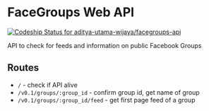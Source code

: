 # FaceGroups Web API
[![Codeship Status for aditya-utama-wijaya/facegroups-api](https://app.codeship.com/projects/5ea15e20-83a9-0134-b028-326642146a3a/status?branch=master)](https://app.codeship.com/projects/182863)

API to check for feeds and information on public Facebook Groups

## Routes

- `/` - check if API alive
- `/v0.1/groups/:group_id` - confirm group id, get name of group
- `/v0.1/groups/:group_id/feed` - get first page feed of a group
